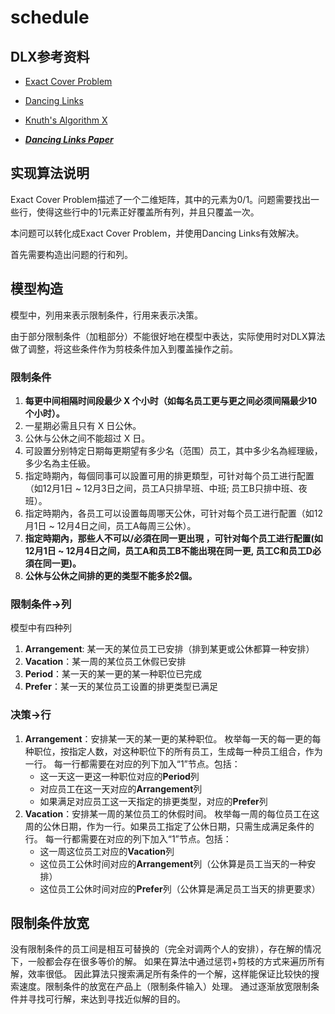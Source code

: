 # schedule

## DLX参考资料

- [Exact Cover Problem](https://en.wikipedia.org/wiki/Exact_cover)

- [Dancing Links](https://en.wikipedia.org/wiki/Dancing_Links)

- [Knuth's Algorithm X](https://en.wikipedia.org/wiki/Knuth%27s_Algorithm_X)

- ***[Dancing Links Paper](https://www.ocf.berkeley.edu/~jchu/publicportal/sudoku/0011047.pdf)***

## 实现算法说明

Exact Cover Problem描述了一个二维矩阵，其中的元素为0/1。问题需要找出一些行，使得这些行中的1元素正好覆盖所有列，并且只覆盖一次。

本问题可以转化成Exact Cover Problem，并使用Dancing Links有效解决。

首先需要构造出问题的行和列。

## 模型构造

模型中，列用来表示限制条件，行用来表示决策。

由于部分限制条件（加粗部分）不能很好地在模型中表达，实际使用时对DLX算法做了调整，将这些条件作为剪枝条件加入到覆盖操作之前。

### 限制条件

1. **每更中间相隔时间段最少 X 个小时（如每名员工更与更之间必须间隔最少10个小时）。**
1. 一星期必需且只有 X 日公休。
1. 公休与公休之间不能超过 X 日。
1. 可設置分别特定日期每更期望有多少名（范围）员工，其中多少名為經理級，多少名為主任級。
1. 指定時期內，每個同事可以設置可用的排更類型，可针对每个员工进行配置（如12月1日 ~ 12月3日之间，员工A只排早班、中班; 员工B只排中班、夜班）。
1. 指定時期內，各员工可以设置每周哪天公休，可针对每个员工进行配置（如12月1日 ~ 12月4日之间，员工A每周三公休）。
1. **指定時期內，那些人不可以/必須在同一更出現 ，可针对每个员工进行配置(如12月1日 ~ 12月4日之间，员工A和员工B不能出現在同一更, 员工C和员工D必須在同一更)。**
1. **公休与公休之间排的更的类型不能多於2個。**

### 限制条件->列

模型中有四种列

1. **Arrangement**: 某一天的某位员工已安排（排到某更或公休都算一种安排）
1. **Vacation**：某一周的某位员工休假已安排
1. **Period**：某一天的某一更的某一种职位已完成
1. **Prefer**：某一天的某位员工设置的排更类型已满足

### 决策->行

1. **Arrangement**：安排某一天的某一更的某种职位。
枚举每一天的每一更的每种职位，按指定人数，对这种职位下的所有员工，生成每一种员工组合，作为一行。
每一行都需要在对应的列下加入“1”节点。包括：
    - 这一天这一更这一种职位对应的**Period**列
    - 对应员工在这一天对应的**Arrangement**列
    - 如果满足对应员工这一天指定的排更类型，对应的**Prefer**列
1. **Vacation**：安排某一周的某位员工的休假时间。
枚举每一周的每位员工在这周的公休日期，作为一行。如果员工指定了公休日期，只需生成满足条件的行。
每一行都需要在对应的列下加入“1”节点。包括：
    - 这一周这位员工对应的**Vacation**列
    - 这位员工公休时间对应的**Arrangement**列（公休算是员工当天的一种安排）
    - 这位员工公休时间对应的**Prefer**列（公休算是满足员工当天的排更要求）

## 限制条件放宽

没有限制条件的员工间是相互可替换的（完全对调两个人的安排），存在解的情况下，一般都会存在很多等价的解。
如果在算法中通过惩罚+剪枝的方式来遍历所有解，效率很低。
因此算法只搜索满足所有条件的一个解，这样能保证比较快的搜索速度。限制条件的放宽在产品上（限制条件输入）处理。
通过逐渐放宽限制条件并寻找可行解，来达到寻找近似解的目的。
